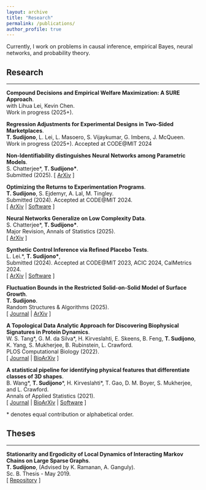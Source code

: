 ```yaml
---
layout: archive
title: "Research"
permalink: /publications/
author_profile: true
---
```


Currently, I work on problems in causal inference, empirical Bayes, neural networks, and probability theory.

## Research

---

**Compound Decisions and Empirical Welfare Maximization: A SURE Approach**.\
with Lihua Lei, Kevin Chen. \
Work in progress (2025+).

**Regression Adjustments for Experimental Designs in Two-Sided Marketplaces**.\
**T. Sudijono**, L. Lei, L. Masoero, S. Vijaykumar, G. Imbens, J. McQueen. \
Work in progress (2025+). Accepted at CODE@MIT 2024

**Non-Identifiability distinguishes Neural Networks among Parametric Models**.\
S. Chatterjee\*, **T. Sudijono\***. \
Submitted (2025). 
[ [ArXiv]() ]

**Optimizing the Returns to Experimentation Programs**.\
**T. Sudijono**, S. Ejdemyr, A. Lal, M. Tingley. \
Submitted (2024). Accepted at CODE@MIT 2024. \
[ [ArXiv](https://arxiv.org/abs/2412.05508) | [Software](https://github.com/tsudijon/OptimizeExperimentPrograms) ]

**Neural Networks Generalize on Low Complexity Data**.\
S. Chatterjee\*, **T. Sudijono\***. \
Major Revision, Annals of Statistics (2025). \
[ [ArXiv](https://arxiv.org/abs/2409.12446) ]

**Synthetic Control Inference via Refined Placebo Tests**.\
 L. Lei.\*, **T. Sudijono\***,  \
Submitted (2024). Accepted at CODE@MIT 2023, ACIC 2024, CalMetrics 2024. \
[ [ArXiv](https://arxiv.org/abs/2401.07152) | [Software](https://github.com/tsudijon/LeaveTwoOutSCI) ]

**Fluctuation Bounds in the Restricted Solid-on-Solid Model of Surface Growth**.\
**T. Sudijono**. \
Random Structures & Algorithms (2025). \
[ [Journal](https://onlinelibrary.wiley.com/doi/10.1002/rsa.70004) | [ArXiv](https://arxiv.org/abs/2304.07160) ]

**A Topological Data Analytic Approach for Discovering Biophysical Signatures in Protein Dynamics**.\
W. S. Tang\*, G. M. da Silva\*, H. Kirveslahti, E. Skeens, B. Feng, **T. Sudijono**, K. Yang, S. Mukherjee, B. Rubinstein, L. Crawford. \
PLOS Computational Biology (2022). \
[ [Journal](https://journals.plos.org/ploscompbiol/article?id=10.1371/journal.pcbi.1010045) | [BioArXiv](https://www.biorxiv.org/content/10.1101/2021.07.28.454240v1) ]

**A statistical pipeline for identifying physical features that differentiate classes of 3D shapes**. \
B. Wang\*, **T. Sudijono**\*, H. Kirveslahti\*, T. Gao, D. M. Boyer, S. Mukherjee, and L. Crawford. \
 Annals of Applied Statistics (2021). \
[ [Journal](https://projecteuclid.org/journals/annals-of-applied-statistics/volume-15/issue-2/A-statistical-pipeline-for-identifying-physical-features-that-differentiate-classes/10.1214/20-AOAS1430.full?tab=ArticleLink) | [BioArXiv](https://www.biorxiv.org/content/10.1101/701391v2) | [Software](https://github.com/lcrawlab/SINATRA) ]

\* denotes equal contribution or alphabetical order.

## Theses

---

**Stationarity and Ergodicity of Local Dynamics of Interacting Markov Chains on Large Sparse Graphs**. \
**T. Sudijono**, (Advised by K. Ramanan, A. Ganguly). \
Sc. B. Thesis - May 2019. \
[ [Repository](https://repository.library.brown.edu/studio/item/bdr:919182/) ]

<!---
{% if author.googlescholar %}
  You can also find my articles on <u><a href="{{author.googlescholar}}">my Google Scholar profile</a>.</u>
{% endif %}

{% include base_path %}

{% for post in site.publications reversed %}
  {% include archive-single.html %}
{% endfor %}
-->
